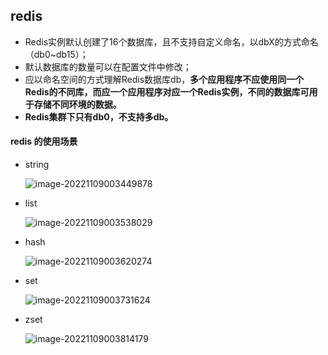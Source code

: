 ## redis

- Redis实例默认创建了16个数据库，且不支持自定义命名，以dbX的方式命名（db0~db15）；
- 默认数据库的数量可以在配置文件中修改；
- 应以命名空间的方式理解Redis数据库db，**多个应用程序不应使用同一个Redis的不同库，而应一个应用程序对应一个Redis实例，不同的数据库可用于存储不同环境的数据。**
- **Redis集群下只有db0，不支持多db。**



#### redis 的使用场景

* string

  ![image-20221109003449878](C:\Users\86132\AppData\Roaming\Typora\typora-user-images\image-20221109003449878.png)

  

* list

  ![image-20221109003538029](C:\Users\86132\AppData\Roaming\Typora\typora-user-images\image-20221109003538029.png)



* hash

  ![image-20221109003620274](C:\Users\86132\AppData\Roaming\Typora\typora-user-images\image-20221109003620274.png)

* set

  ![image-20221109003731624](C:\Users\86132\AppData\Roaming\Typora\typora-user-images\image-20221109003731624.png)

* zset

  ![image-20221109003814179](C:\Users\86132\AppData\Roaming\Typora\typora-user-images\image-20221109003814179.png)

